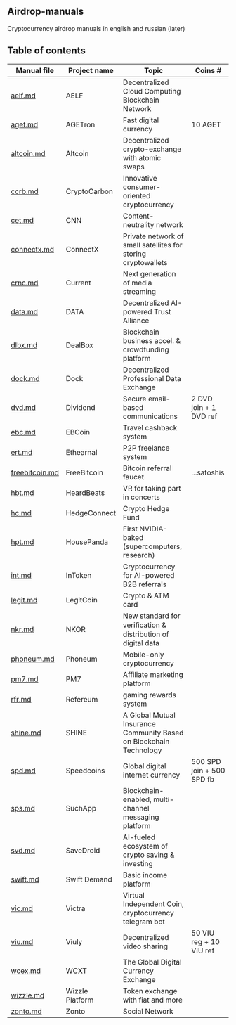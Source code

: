 ## Airdrop-manuals
Cryptocurrency airdrop manuals in english and russian (later)

## Table of contents
Manual file | Project name | Topic | Coins #
| - | - | - | - |
[aelf.md](aelf.md) | AELF | Decentralized Cloud Computing Blockchain Network | 
[aget.md](aget.md) | AGETron | Fast digital currency | 10 AGET
[altcoin.md](altcoin.md) | Altcoin | Decentralized crypto-exchange with atomic swaps | 
[ccrb.md](ccrb.md) | CryptoCarbon | Innovative consumer-oriented cryptocurrency | 
[cet.md](cet.md) | CNN | Content-neutrality network | 
[connectx.md](connectx.md) | ConnectX | Private network of small satellites for storing cryptowallets | 
[crnc.md](crnc.md) | Current | Next generation of media streaming | 
[data.md](data.md) | DATA | Decentralized AI-powered Trust Alliance | 
[dlbx.md](dlbx.md) | DealBox | Blockchain business accel. & crowdfunding platform | 
[dock.md](dock.md) | Dock | Decentralized Professional Data Exchange | 
[dvd.md](dvd.md) | Dividend | Secure email-based communications | 2 DVD join + 1 DVD ref
[ebc.md](ebc.md) | EBCoin | Travel cashback system | 
[ert.md](ert.md) | Ethearnal | P2P freelance system |
[freebitcoin.md](freebitcoin.md) | FreeBitcoin | Bitcoin referral faucet | ...satoshis
[hbt.md](hbt.md) | HeardBeats | VR for taking part in concerts |
[hc.md](hc.md) | HedgeConnect | Crypto Hedge Fund | 
[hpt.md](hpt.md) | HousePanda | First NVIDIA-baked (supercomputers, research) | 
[int.md](int.md) | InToken | Cryptocurrency for AI-powered B2B referrals |
[legit.md](legit.md) | LegitCoin | Crypto & ATM card |
[nkr.md](nkr.md) | NKOR | New standard for veriﬁcation & distribution of digital data | 
[phoneum.md](phoneum.md) | Phoneum | Mobile-only cryptocurrency |
[pm7.md](pm7.md) | PM7 | Affiliate marketing platform |
[rfr.md](rfr.md) | Refereum | gaming rewards system | 
[shine.md](shine.md) | SHINE | A Global Mutual Insurance Community Based on Blockchain Technology | 
[spd.md](spd.md) | Speedcoins | Global digital internet currency | 500 SPD join + 500 SPD fb
[sps.md](sps.md) | SuchApp | Blockchain-enabled, multi-channel messaging platform |
[svd.md](svd.md) | SaveDroid | AI-fueled ecosystem of crypto saving & investing |
[swift.md](swift.md) | Swift Demand | Basic income platform | 
[vic.md](vic.md) | Victra | Virtual Independent Coin, cryptocurrency telegram bot | 
[viu.md](viu.md) | Viuly | Decentralized video sharing | 50 VIU reg + 10 VIU ref
[wcex.md](wcex.md) | WCXT | The Global Digital Currency Exchange |
[wizzle.md](wizzle.md) | Wizzle Platform | Token exchange with fiat and more | 
[zonto.md](zonto.md) | Zonto | Social Network |

